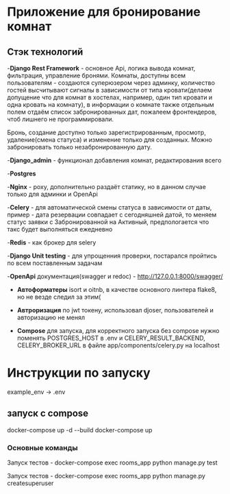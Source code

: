 # Приложение для бронирование комнат
## Стэк технологий

-**Django Rest Framework** - основное Api, логика вывода комнат, фильтрация, управление бронями. Комнаты, доступны всем пользователям - создаются суперюзером через админку, количество гостей высчитывают сигналы в зависимости от типа кровати(делаем допущение что для комнат в хостелах, например, один тип кровати и одна кровать на комнату), в информации о комнате также отдельным полем отдаём список забронированных дат, пожалеем фронтендеров, чтоб лишнего не программировали. 


Бронь, создание доступно только зарегистрированным, просмотр, удаление(смена статуса) и изменение только для созданных. Можно забронировать только незабронированную дату.


-**Django_admin** - функционал добавления комнат, редактирования всего


-**Postgres**


-**Nginx** - poxy, дополнительно раздаёт статику, но в данном случае только для админки и OpenApi


-**Celery** - для автоматической смены статуса в зависимости от даты, пример - дата резервации совпадает с сегодняшней датой, то меняем статус заявки с Забронированной на Активный, предпологается что такс будет выполняться ежедневно


-**Redis** - как брокер для selery


-**Django Unit testing** - для упрощенния проверки, постарался пройтись по всем поставленным задачам


-**OpenApi** документация(swagger и redoc) - http://127.0.0.1:8000/swagger/


- **Автоформатеры** isort и oitnb, в качестве основного линтера flake8, но не везде следил за этим(


- **Автроризация** по jwt токену, использовал djoser, пользователей и авторизацию не менял


- **Compose** для запуска, для корректного запуска без compose нужно поменять POSTGRES_HOST в .env и CELERY_RESULT_BACKEND, CELERY_BROKER_URL в файле app/components/celery.py на localhost


# Инструкции по запуску


example_env -> .env


## запуск с compose

docker-compose up -d --build
docker-compose up

### Основные команды
Запуск тестов - docker-compose exec rooms_app  python manage.py test

Запуск тестов - docker-compose exec rooms_app  python manage.py createsuperuser